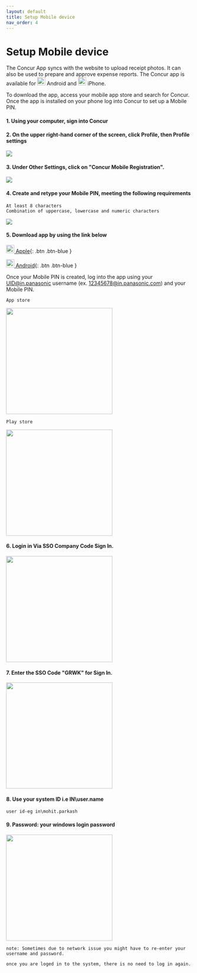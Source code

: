 ```yaml
---
layout: default
title: Setup Mobile device
nav_order: 4
---
```

# Setup Mobile device

The Concur App syncs with the website to upload receipt photos.  It can also be used to prepare and approve expense reports. The Concur app is available for <img class="zoom" src="{{ site.url }}{{ site.baseurl }}\assets\images\play.png"  height="22" width="22"> Android and <img class="zoom" src="{{ site.url }}{{ site.baseurl }}\assets\images\app.png"  height="22" width="22"> iPhone.

To download the app, access your mobile app store and search for Concur. Once the app is installed on your phone log into Concur to set up a Mobile PIN.

#### 1. Using your computer, sign into Concur

#### 2. On the upper right-hand corner of the screen, click Profile, then Profile settings

<img class="zoom" src="{{ site.url }}{{ site.baseurl }}\assets\images\qsp\qsp1.png"> 

#### 3. Under Other Settings, click on "Concur Mobile Registration".

<img class="zoom" src="{{ site.url }}{{ site.baseurl }}\assets\images\mobi\mob1.png"> 

#### 4. Create and retype your Mobile PIN, meeting the following requirements

```
At least 8 characters
Combination of uppercase, lowercase and numeric characters
```
<img class="zoom" src="{{ site.url }}{{ site.baseurl }}\assets\images\mobi\mob2.png"> 

#### 5. Download app by using the link below

<a href="https://itunes.apple.com/us/app/concur-travel-receipts-expense/id335023774?mt=8" target="_blank"><img class="zoom" src="{{ site.url }}{{ site.baseurl }}\assets\images\app.png"  height="22" width="22"> Apple</a>{: .btn .btn-blue }

<a href="https://play.google.com/store/apps/details?id=com.concur.breeze&hl=en" target="_blank"> <img class="zoom" src="{{ site.url }}{{ site.baseurl }}\assets\images\play.png"  height="22" width="22"> Android</a>{: .btn .btn-blue }

Once your Mobile PIN is created, log into the app using your UID@in.panasonic username (ex. 12345678@in.panasonic.com) and your Mobile PIN.

`App store`

<img class="zoom" src="{{ site.url }}{{ site.baseurl }}\assets\images\mobi\mob3.jpg" width="288"> 

`Play store`

<img class="zoom" src="{{ site.url }}{{ site.baseurl }}\assets\images\mobi\mob3a.png" width="288"> 

#### 6. Login in Via SSO Company Code Sign In.

<img class="zoom" src="{{ site.url }}{{ site.baseurl }}\assets\images\mobi\mob4.jpg" width="288"> 

#### 7. Enter the SSO Code "GRWK" for Sign In.

<img class="zoom" src="{{ site.url }}{{ site.baseurl }}\assets\images\mobi\mob5.jpg" width="288"> 

#### 8. Use your system ID i.e IN\user.name
`user id-eg in\mohit.parkash`

#### 9. Password: your windows login password

<img class="zoom" src="{{ site.url }}{{ site.baseurl }}\assets\images\mobi\mob6.jpg" width="288"> 



```
note: Sometimes due to network issue you might have to re-enter your username and password.
```

```
once you are loged in to the system, there is no need to log in again.
```